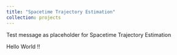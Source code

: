 ```yaml
---
title: "Spacetime Trajectory Estimation"
collection: projects
---
```


Test message as placeholder for Spacetime Trajectory Estimation

Hello World !!